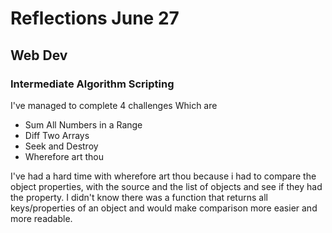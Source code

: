 # Reflections June 27

## Web Dev

### Intermediate Algorithm Scripting

I've managed to complete 4 challenges Which are 

- Sum All Numbers in a Range
- Diff Two Arrays
- Seek and Destroy
- Wherefore art thou

I've had a hard time with wherefore art thou because i had to compare the object properties,
with the source and the list of objects and see if they had the property. 
I didn't know there was a function that returns all keys/properties of an object and would
make comparison more easier and more readable.
